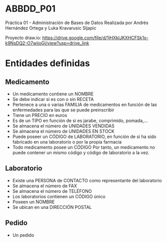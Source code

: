 # ABBDD_P01
Práctica 01 - Administración de Bases de Datos
Realizada por Andrés Hernández Ortega y Luka Kravarusic Sljapic

Proyecto draw.io: https://drive.google.com/file/d/1jHXklJKXHCFSk1o-k9NsDQ2-O7wiioGj/view?usp=drive_link

# Entidades definidas

## Medicamento
- Un medicamento contiene un NOMBRE
- Se debe indicar si es con o sin RECETA 
- Pertenece a una o varias FAMILIA de medicamentos en función de las enfermedades para las que se puede preinscribir
- Tiene un PRECIO en euros
- Es de un TIPO en función de si es jarabe, comprimido, pomada,...
- Se almacena el número de UNIDADES VENDIDAS
- Se almacena el número de UNIDADES EN STOCK
- Puede poseer un CÓDIGO de LABORATORIO, en función de si ha sido fabricado en una laboratorio o por la propia farmacia
- Todo medicamento posee un CÓDIGO
Por tanto, un medicamento no puede contener un mismo código y código de laboratorio a la vez.

## Laboratorio
- Existe una PERSONA de CONTACTO como representante del laboratorio
- Se almacena el número de FAX
- Se almacena el número de TELÉFONO
- Los laboratorios contienen un CÓDIGO único 
- Poseen un NOMBRE 
- Se ubican en una DIRECCIÓN POSTAL

## Pedido
- Un pedido 
